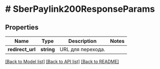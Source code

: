 # # SberPaylink200ResponseParams

## Properties

Name | Type | Description | Notes
------------ | ------------- | ------------- | -------------
**redirect_url** | **string** | URL для перехода. |

[[Back to Model list]](../../README.md#models) [[Back to API list]](../../README.md#endpoints) [[Back to README]](../../README.md)
